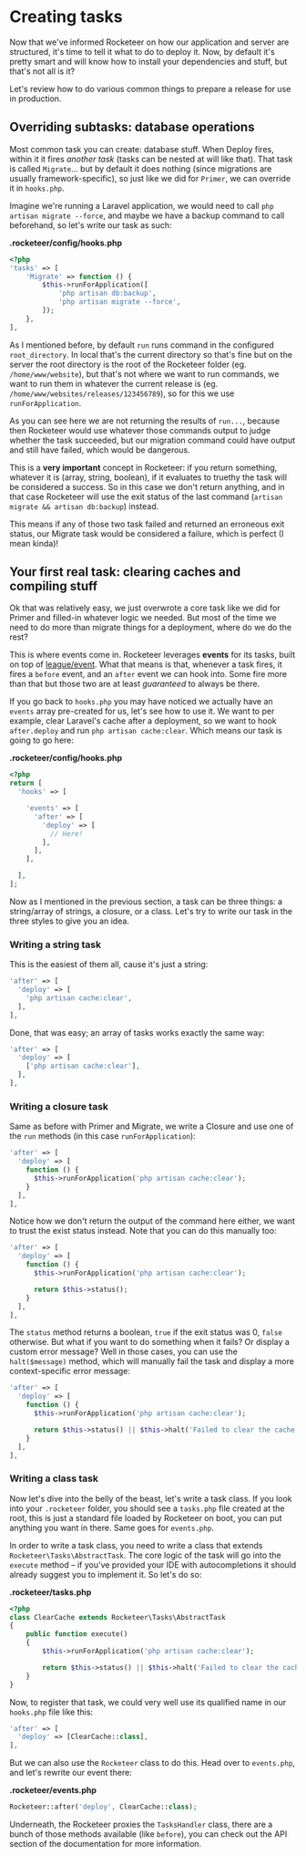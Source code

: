 # Creating tasks

Now that we've informed Rocketeer on how our application and server are structured, it's time to tell it what to do to deploy it. Now, by default it's pretty smart and will know how to install your dependencies and stuff, but that's not all is it?

Let's review how to do various common things to prepare a release for use in production.

## Overriding subtasks: database operations

Most common task you can create: database stuff. When Deploy fires, within it it fires _another task_ (tasks can be nested at will like that). That task is called `Migrate`... but by default it does nothing (since migrations are usually framework-specific), so just like we did for `Primer`, we can override it in `hooks.php`.

Imagine we're running a Laravel application, we would need to call `php artisan migrate --force`, and maybe we have a backup command to call beforehand, so let's write our task as such:

**.rocketeer/config/hooks.php**

```php
<?php
'tasks' => [
    'Migrate' => function () {
        $this->runForApplication([
            'php artisan db:backup',
            'php artisan migrate --force',
        ]);
    },
],
```

As I mentioned before, by default `run` runs command in the configured `root_directory`. In local that's the current directory so that's fine but on the server the root directory is the root of the Rocketeer folder (eg. `/home/www/website`), but that's not where we want to run commands, we want to run them in whatever the current release is (eg. `/home/www/websites/releases/123456789`), so for this we use `runForApplication`.

As you can see here we are not returning the results of `run...`, because then Rocketeer would use whatever those commands output to judge whether the task succeeded, but our migration command could have output and still have failed, which would be dangerous.

This is a **very important** concept in Rocketeer: if you return something, whatever it is (array, string, boolean), if it evaluates to truethy the task will be considered a success. So in this case we don't return anything, and in that case Rocketeer will use the exit status of the last command (`artisan migrate && artisan db:backup`) instead.

This means if any of those two task failed and returned an erroneous exit status, our Migrate task would be considered a failure, which is perfect (I mean kinda)!

## Your first real task: clearing caches and compiling stuff

Ok that was relatively easy, we just overwrote a core task like we did for Primer and filled-in whatever logic we needed. But most of the time we need to do more than migrate things for a deployment, where do we do the rest?

This is where events come in. Rocketeer leverages **events** for its tasks, built on top of [league/event](http://event.thephpleague.com). What that means is that, whenever a task fires, it fires a `before` event, and an `after` event we can hook into. Some fire more than that but those two are at least _guaranteed_ to always be there.

If you go back to `hooks.php` you may have noticed we actually have an `events` array pre-created for us, let's see how to use it. We want to per example, clear Laravel's cache after a deployment, so we want to hook `after.deploy` and run `php artisan cache:clear`. Which means our task is going to go here:

**.rocketeer/config/hooks.php**

```php
<?php
return [
  'hooks' => [

    'events' => [
      'after' => [
        'deploy' => [
          // Here!
        ],
      ],
    ],

  ],
];
```

Now as I mentioned in the previous section, a task can be three things: a string/array of strings, a closure, or a class. Let's try to write our task in the three styles to give you an idea.

### Writing a string task

This is the easiest of them all, cause it's just a string:

```php
'after' => [
  'deploy' => [
    'php artisan cache:clear',
  ],
],
```

Done, that was easy; an array of tasks works exactly the same way:

```php
'after' => [
  'deploy' => [
    ['php artisan cache:clear'],
  ],
],
```

### Writing a closure task

Same as before with Primer and Migrate, we write a Closure and use one of the `run` methods (in this case `runForApplication`):

```php
'after' => [
  'deploy' => [
    function () {
      $this->runForApplication('php artisan cache:clear');
    }
  ],
],
```

Notice how we don't return the output of the command here either, we want to trust the exist status instead. Note that you can do this manually too:

```php
'after' => [
  'deploy' => [
    function () {
      $this->runForApplication('php artisan cache:clear');

      return $this->status();
    }
  ],
],
```

The `status` method returns a boolean, `true` if the exit status was 0, `false` otherwise. But what if you want to do something when it fails? Or display a custom error message? Well in those cases, you can use the `halt($message)` method, which will manually fail the task and display a more context-specific error message:

```php
'after' => [
  'deploy' => [
    function () {
      $this->runForApplication('php artisan cache:clear');

      return $this->status() || $this->halt('Failed to clear the cache');
    }
  ],
],
```

### Writing a class task

Now let's dive into the belly of the beast, let's write a task class. If you look into your `.rocketeer` folder, you should see a `tasks.php` file created at the root, this is just a standard file loaded by Rocketeer on boot, you can put anything you want in there. Same goes for `events.php`.

In order to write a task class, you need to write a class that extends `Rocketeer\Tasks\AbstractTask`. The core logic of the task will go into the `execute` method – if you've provided your IDE with autocompletions it should already suggest you to implement it. So let's do so:

**.rocketeer/tasks.php**

```php
<?php
class ClearCache extends Rocketeer\Tasks\AbstractTask
{
    public function execute()
    {
        $this->runForApplication('php artisan cache:clear');

        return $this->status() || $this->halt('Failed to clear the cache');
    }
}
```

Now, to register that task, we could very well use its qualified name in our `hooks.php` file like this:

```php
'after' => [
  'deploy' => [ClearCache::class],
],
```

But we can also use the `Rocketeer` class to do this. Head over to `events.php`, and let's rewrite our event there:

**.rocketeer/events.php**

```php
Rocketeer::after('deploy', ClearCache::class);
```

Underneath, the Rocketeer proxies the `TasksHandler` class, there are a bunch of those methods available (like `before`), you can check out the API section of the documentation for more information.
